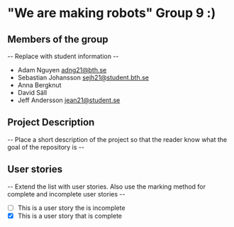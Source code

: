 # "We are making robots" Group 9 :)

## Members of the group
-- Replace with student information --
* Adam Nguyen adng21@bth.se
* Sebastian Johansson sejh21@student.bth.se
* Anna Bergknut
* David Säll
* Jeff Andersson jean21@student.se

## Project Description
-- Place a short description of the project so that the reader know what the goal of the repository is --

## User stories
-- Extend the list with user stories. Also use the marking method for complete and incomplete user stories --

- [ ] This is a user story the is incomplete 
- [X] This is a user story that is complete
